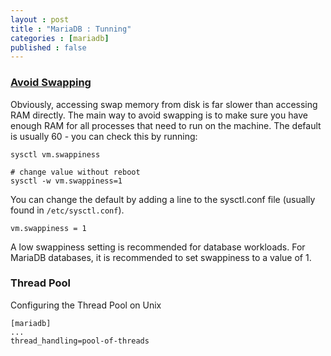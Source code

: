 ```yaml
---
layout : post
title : "MariaDB : Tunning"
categories : [mariadb]
published : false
---
```


### [Avoid Swapping][1]
Obviously, accessing swap memory from disk is far slower than accessing RAM directly. The main way to avoid swapping is to make sure you have enough RAM for all processes that need to run on the machine. The default is usually 60 - you can check this by running:

```shell
sysctl vm.swappiness

# change value without reboot
sysctl -w vm.swappiness=1
```

You can change the default by adding a line to the sysctl.conf file (usually found in `/etc/sysctl.conf`).

```
vm.swappiness = 1
```

A low swappiness setting is recommended for database workloads. For MariaDB databases, it is recommended to set swappiness to a value of 1.


[1]: https://mariadb.com/kb/en/configuring-swappiness/ "Avoid Swapping"


### Thread Pool


Configuring the Thread Pool on Unix
```
[mariadb]
...
thread_handling=pool-of-threads
```

[2]: https://mariadb.com/kb/en/thread-pool-in-mariadb/ "Thread Pool"